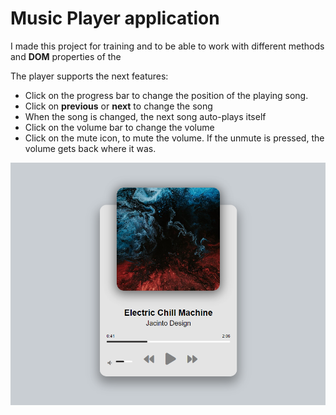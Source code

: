 # Music Player application

I made this project for training and to be able to work with different methods and **DOM** properties of the <audio> tag.

The player supports the next features:
+ Click on the progress bar to change the position of the playing song.
+ Click on **previous** or **next** to change the song
+ When the song is changed, the next song auto-plays itself
+ Click on the volume bar to change the volume
+ Click on the mute icon, to mute the volume. If the unmute is pressed, the volume gets back where it was.

![img](./resources/img/music_player.png)